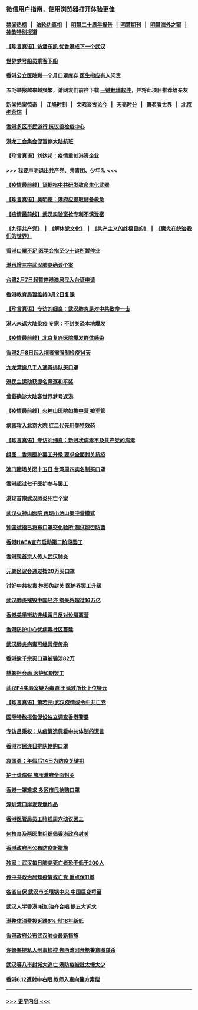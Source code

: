 ### [微信用户指南，使用浏览器打开体验更佳](https://github.com/gfw-breaker/banned-news1/blob/master/indexes/wechat-guide.md?t=0)
#### [禁闻热榜](热点新闻.md?t=0)  &nbsp;&nbsp;|&nbsp;&nbsp; [法轮功真相](https://github.com/gfw-breaker/truth/blob/master/README.md?t=0) &nbsp;&nbsp;|&nbsp;&nbsp; [明慧二十周年报告](https://github.com/gfw-breaker/mh-reports/blob/master/README.md?t=0) &nbsp;&nbsp;|&nbsp;&nbsp;[明慧期刊](https://github.com/gfw-breaker/mh-qikan) &nbsp;&nbsp;|&nbsp;&nbsp; [明慧海外之窗](https://github.com/gfw-breaker/mh-news/blob/master/README.md?t=0) &nbsp;&nbsp;|&nbsp;&nbsp; [神韵特别报道](https://github.com/gfw-breaker/mh-news/blob/master/shenyun.md?t=0)
#### [【珍言真语】访潘东凯 忧香港成下一个武汉](../pages/nsc415/n11856962.md?t=02101202) 
#### [世界梦号船员乘客下船](../pages/nsc415/n11856883.md?t=02101202) 
#### [香港公立医院剩一个月口罩库存 医生指应有人问责](../pages/nsc415/n11856875.md?t=02101202) 
#### 五毛举报越来越频繁，请网友们前往下载 [一键翻墙软件](https://github.com/gfw-breaker/ssr-accounts)，并将此项目推荐给亲友
#### [新闻拍案惊奇](https://github.com/gfw-breaker/banned-news1/blob/master/pages/link4.md) &nbsp;&nbsp;|&nbsp;&nbsp; [江峰时刻](https://github.com/gfw-breaker/banned-news1/blob/master/pages/link4.md) &nbsp;&nbsp;|&nbsp;&nbsp; [文昭谈古论今](https://github.com/gfw-breaker/banned-news1/blob/master/pages/link4.md) &nbsp;&nbsp;|&nbsp;&nbsp; [天亮时分](https://github.com/gfw-breaker/banned-news1/blob/master/pages/link4.md) &nbsp;&nbsp;|&nbsp;&nbsp; [萧茗看世界](https://github.com/gfw-breaker/banned-news1/blob/master/pages/link4.md) &nbsp;&nbsp;|&nbsp;&nbsp; [北京老茶馆](https://github.com/gfw-breaker/banned-news1/blob/master/pages/link4.md) &nbsp;&nbsp;|&nbsp;&nbsp; 
#### [香港多区市民游行 抗议设检疫中心](../pages/nsc415/n11856866.md?t=02101202) 
#### [港龙工会集会促暂停大陆航班](../pages/nsc415/n11856840.md?t=02101202) 
#### [【珍言真语】刘达邦：疫情重创港资企业](../pages/nsc415/n11854274.md?t=02101202) 
#### [>>> 我要声明退出共产党、共青团、少年队 <<<](https://github.com/begood0513/goodnews/blob/master/quit/letter.md) 
#### [【疫情最前线】证据指中共研发致命生化武器](../pages/nsc415/n11853087.md?t=02101202) 
#### [【珍言真语】吴明德：港府应提取储备救急](../pages/nsc415/n11852734.md?t=02101202) 
#### [【疫情最前线】武汉实验室抢专利不慎泄密](../pages/nsc415/n11850310.md?t=02101202) 
#### [《九评共产党》](https://github.com/begood0513/9ping.md/blob/master/README.md) &nbsp;|&nbsp; [《解体党文化》](../../../../jtdwh.md/blob/master/README.md)  &nbsp;|&nbsp; [《共产主义的终极目的》](../../../../gczydzjmd.md/blob/master/README.md) &nbsp;|&nbsp; [《魔鬼在统治我们的世界》](../../../../mgztzwmdsj.md/blob/master/README.md) 
#### [香港口罩不足 医学会指至少十诊所暂停业](../pages/nsc415/n11850301.md?t=02101202) 
#### [港再增三宗武汉肺炎确诊个案](../pages/nsc415/n11850328.md?t=02101202) 
#### [台湾2月7日起暂停港澳居民入台证申请](../pages/nsc415/n11850304.md?t=02101202) 
#### [香港教育局暂维持3月2日复课](../pages/nsc415/n11850260.md?t=02101202) 
#### [【珍言真语】专访刘细良：武汉肺炎是对中共致命一击](../pages/nsc415/n11849934.md?t=02101202) 
#### [港人未返大陆染疫 专家：不封关恐本地爆发](../pages/nsc415/n11848021.md?t=02101202) 
#### [【疫情最前线】北京复兴医院爆发群体感染](../pages/nsc415/n11847626.md?t=02101202) 
#### [香港2月8日起入境者需强制检疫14天](../pages/nsc415/n11847658.md?t=02101202) 
#### [九龙湾逾八千人通宵排队买口罩](../pages/nsc415/n11847647.md?t=02101202) 
#### [港民主运动获提名竞逐和平奖](../pages/nsc415/n11847633.md?t=02101202) 
#### [曾载确诊大陆客世界梦号返港](../pages/nsc415/n11847608.md?t=02101202) 
#### [【疫情最前线】火神山医院如集中营 被军管](../pages/nsc415/n11847524.md?t=02101202) 
#### [病毒攻入北京大院 红二代先用美特效药](../pages/nsc415/n11847427.md?t=02101202) 
#### [【珍言真语】专访刘细良：新冠状病毒不及共产党的病毒](../pages/nsc415/n11847164.md?t=02101202) 
#### [组图：香港医护罢工升级 要求全面封关抗疫](../pages/nsc415/n11844107.md?t=02101202) 
#### [澳门赌场关闭十五日 台湾周四实名制买口罩](../pages/nsc415/n11845083.md?t=02101202) 
#### [香港超过七千医护参与罢工](../pages/nsc415/n11845051.md?t=02101202) 
#### [港现首宗武汉肺炎死亡个案](../pages/nsc415/n11844998.md?t=02101202) 
#### [武汉火神山医院 再现小汤山集中营模式](../pages/nsc415/n11844763.md?t=02101202) 
#### [钟国斌指已将布口罩交化验所 测试能否防菌](../pages/nsc415/n11842783.md?t=02101202) 
#### [香港HAEA宣布启动第二阶段罢工](../pages/nsc415/n11842723.md?t=02101202) 
#### [香港现首宗人传人武汉肺炎](../pages/nsc415/n11842766.md?t=02101202) 
#### [元朗区议会通过拨20万买口罩](../pages/nsc415/n11842754.md?t=02101202) 
#### [讨好中共权贵 林郑伪封关 医护界罢工升级](../pages/nsc415/n11842359.md?t=02101202) 
#### [武汉肺炎摧毁中国经济 损失将超过16万亿](../pages/nsc415/n11839723.md?t=02101202) 
#### [香港美孚街坊连续两日反对设隔离营](../pages/nsc415/n11839962.md?t=02101202) 
#### [香港防护中心忧病毒社区蔓延](../pages/nsc415/n11839933.md?t=02101202) 
#### [武汉肺炎病毒可经粪便传染](../pages/nsc415/n11839939.md?t=02101202) 
#### [香港逾千宗买口罩被骗涉82万](../pages/nsc415/n11839914.md?t=02101202) 
#### [林郑拒会面 医护如期罢工](../pages/nsc415/n11839892.md?t=02101202) 
#### [武汉P4实验室疑为毒源 王延轶所长上位疑云](../pages/nsc415/n11835543.md?t=02101202) 
#### [【珍言真语】萧若元:武汉疫情或令中共亡党](../pages/nsc415/n11829394.md?t=02101202) 
#### [国际特赦报告促设独立调查香港警暴](../pages/nsc415/n11833845.md?t=02101202) 
#### [专访吕秉权：从疫情造假看中共体制的谎言](../pages/nsc415/n11833813.md?t=02101202) 
#### [香港市民连日排队抢购口罩](../pages/nsc415/n11833794.md?t=02101202) 
#### [袁国勇：年假后14日为防疫关键期](../pages/nsc415/n11831088.md?t=02101202) 
#### [护士请病假 施压港府全面封关](../pages/nsc415/n11831030.md?t=02101202) 
#### [香港一罩难求 多区市民抢购口罩](../pages/nsc415/n11831002.md?t=02101202) 
#### [深圳湾口岸发现爆炸品](../pages/nsc415/n11828802.md?t=02101202) 
#### [香港医管局员工阵线周六动议罢工](../pages/nsc415/n11828762.md?t=02101202) 
#### [何柏良及两医生组织倡香港政府封关](../pages/nsc415/n11828749.md?t=02101202) 
#### [香港政府再公布防疫新措施](../pages/nsc415/n11828716.md?t=02101202) 
#### [独家：武汉每日肺炎死亡者恐不低于200人](../pages/nsc415/n11828240.md?t=02101202) 
#### [传中共政治局知疫情或亡党 重点保11城](../pages/nsc415/n11828145.md?t=02101202) 
#### [各省自保 武汉市长甩锅中央 中国巨变将至](../pages/nsc415/n11828021.md?t=02101202) 
#### [武汉人学香港 喊加油齐合唱 提五大诉求](../pages/nsc415/n11827046.md?t=02101202) 
#### [港整体消费投诉跌6% 创18年新低](../pages/nsc415/n11817280.md?t=02101202) 
#### [香港政府公布武汉肺炎最新措施](../pages/nsc415/n11817152.md?t=02101202) 
#### [许智峯提私人刑事检控 告西湾河开枪警意图谋杀](../pages/nsc415/n11817132.md?t=02101202) 
#### [武汉等八市封城大逃亡 港防疫被批太慢太少](../pages/nsc415/n11817058.md?t=02101202) 
#### [香港6.12遭射中右眼 教师入禀向警方索偿](../pages/nsc415/n11814678.md?t=02101202) 

----
#### [ >>> 更早内容 <<< ](../indexes/nsc415-earlier.md)
